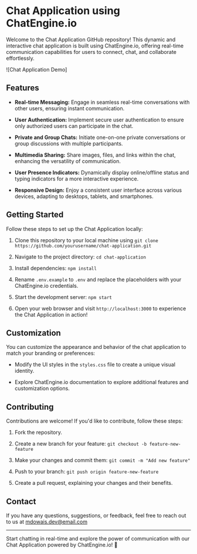 # Chat Application using ChatEngine.io

Welcome to the Chat Application GitHub repository! This dynamic and interactive chat application is built using ChatEngine.io, offering real-time communication capabilities for users to connect, chat, and collaborate effortlessly.

![Chat Application Demo]

## Features

- **Real-time Messaging:** Engage in seamless real-time conversations with other users, ensuring instant communication.

- **User Authentication:** Implement secure user authentication to ensure only authorized users can participate in the chat.

- **Private and Group Chats:** Initiate one-on-one private conversations or group discussions with multiple participants.

- **Multimedia Sharing:** Share images, files, and links within the chat, enhancing the versatility of communication.

- **User Presence Indicators:** Dynamically display online/offline status and typing indicators for a more interactive experience.

- **Responsive Design:** Enjoy a consistent user interface across various devices, adapting to desktops, tablets, and smartphones.

## Getting Started

Follow these steps to set up the Chat Application locally:

1. Clone this repository to your local machine using `git clone https://github.com/yourusername/chat-application.git`

2. Navigate to the project directory: `cd chat-application`

3. Install dependencies: `npm install`

4. Rename `.env.example` to `.env` and replace the placeholders with your ChatEngine.io credentials.

5. Start the development server: `npm start`

6. Open your web browser and visit `http://localhost:3000` to experience the Chat Application in action!

## Customization

You can customize the appearance and behavior of the chat application to match your branding or preferences:

- Modify the UI styles in the `styles.css` file to create a unique visual identity.

- Explore ChatEngine.io documentation to explore additional features and customization options.

## Contributing

Contributions are welcome! If you'd like to contribute, follow these steps:

1. Fork the repository.

2. Create a new branch for your feature: `git checkout -b feature-new-feature`

3. Make your changes and commit them: `git commit -m "Add new feature"`

4. Push to your branch: `git push origin feature-new-feature`

5. Create a pull request, explaining your changes and their benefits.


## Contact

If you have any questions, suggestions, or feedback, feel free to reach out to us at mdowais.dev@email.com

---

Start chatting in real-time and explore the power of communication with our Chat Application powered by ChatEngine.io! 🚀
